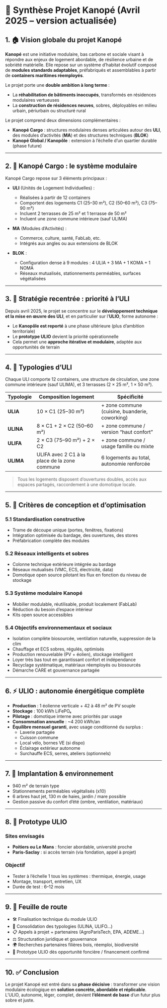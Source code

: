 # 🌳 Synthèse Projet Kanopé (Avril 2025 – version actualisée)

## 1. 🏠 Vision globale du projet Kanopé

**Kanopé** est une initiative modulaire, bas carbone et sociale visant à répondre aux enjeux de logement abordable, de résilience urbaine et de sobriété matérielle. Elle repose sur un système d’habitat évolutif composé de **modules standards adaptables**, préfabriqués et assemblables à partir de **containers maritimes réemployés**.

Le projet porte une **double ambition à long terme** :

- La **réhabilitation de bâtiments inoccupés**, transformés en résidences modulaires vertueuses
- La **construction de résidences neuves**, sobres, déployables en milieu urbain, périurbain ou structuré rural

Le projet comprend deux dimensions complémentaires :

- **Kanopé Cargo** : structures modulaires denses articulées autour des **ULI**, des modules d’activités (**MA**) et des structures techniques (**BLOK**)
- **Kanopé Global / Kanopôle** : extension à l’échelle d’un quartier durable (phase future)

---

## 2. 🧱 Kanopé Cargo : le système modulaire

Kanopé Cargo repose sur 3 éléments principaux :

- **ULI** (Unités de Logement Individuelles) :
  - Réalisées à partir de 12 containers
  - Comportent des logements C1 (25–30 m²), C2 (50–60 m²), C3 (75–90 m²)
  - Incluent 2 terrasses de 25 m² et 1 terrasse de 50 m²
  - Incluent une zone commune intérieure (sauf ULIMA)

- **MA** (Modules d’Activités) :
  - Commerce, culture, santé, FabLab, etc.
  - Intégrés aux angles ou aux extensions de BLOK

- **BLOK** :
  - Configuration dense à 9 modules : 4 ULIA + 3 MA + 1 KOMA + 1 NOMA
  - Réseaux mutualisés, stationnements perméables, surfaces végétalisées

---

## 3. 🎯 Stratégie recentrée : priorité à l’ULI

Depuis avril 2025, le projet se concentre sur le **développement technique et la mise en œuvre des ULI**, et en particulier sur l’**ULIO**, forme autonome :

- Le **Kanopôle est reporté** à une phase ultérieure (plus d’ambition territoriale)
- Le **prototype ULIO** devient la priorité opérationnelle
- Cela permet une **approche itérative et modulaire**, adaptée aux opportunités de terrain

---

## 4. 🏡 Typologies d’ULI

Chaque ULI comporte 12 containers, une structure de circulation, une zone commune intérieure (sauf ULIMA), et 3 terrasses (2 × 25 m², 1 × 50 m²).

| Typologie | Composition logement | Spécificité |
|-----------|----------------------|-------------|
| **ULIA**  | 10 × C1 (25–30 m²)   | + zone commune (cuisine, buanderie, coworking) |
| **ULINA** | 8 × C1 + 2 × C2 (50–60 m²) | + zone commune / version “haut confort” |
| **ULIFA** | 2 × C3 (75–90 m²) + 2 × C2 | + zone commune / usage famille ou mixte |
| **ULIMA** | ULIFA avec 2 C1 à la place de la zone commune | 6 logements au total, autonomie renforcée |

> Tous les logements disposent d’ouvertures doubles, accès aux espaces partagés, raccordement à une domotique locale.

---

## 5. 🔧 Critères de conception et d’optimisation

### 5.1 Standardisation constructive

- Trame de découpe unique (portes, fenêtres, fixations)
- Intégration optimisée du bardage, des ouvertures, des stores
- Préfabrication complète des modules

### 5.2 Réseaux intelligents et sobres

- Colonne technique extérieure intégrée au bardage
- Réseaux mutualisés (VMC, ECS, électricité, data)
- Domotique open source pilotant les flux en fonction du niveau de stockage

### 5.3 Système modulaire Kanopé

- Mobilier modulable, réutilisable, produit localement (FabLab)
- Réduction du besoin d’espace intérieur
- Kits open source accessibles

### 5.4 Objectifs environnementaux et sociaux

- Isolation complète biosourcée, ventilation naturelle, suppression de la clim
- Chauffage et ECS sobres, régulés, optimisés
- Production renouvelable (PV + éolien), stockage intelligent
- Loyer très bas tout en garantissant confort et indépendance
- Recyclage systématique, matériaux réemployés ou biosourcés
- Démarche CARE et gouvernance partagée

---

## 6. ⚡ ULIO : autonomie énergétique complète

- **Production** : 1 éolienne verticale + 42 à 48 m² de PV souple
- **Stockage** : 100 kWh LiFePO₄
- **Pilotage** : domotique interne avec priorités par usage
- **Consommation annuelle** : ~4 200 kWh/an
- **Équilibre mensuel garanti**, avec usage conditionné du surplus :
  - Laverie partagée
  - Cuisson commune
  - Local vélo, bornes VE (si dispo)
  - Éclairage extérieur autonome
  - Surchauffe ECS, serres, ateliers (optionnels)

---

## 7. 🌿 Implantation & environnement

- 940 m² de terrain type
- Stationnements perméables végétalisés (x10)
- 6 arbres haut jet, 130 m de haies, jardin / mare possible
- Gestion passive du confort d’été (ombre, ventilation, matériaux)

---

## 8. 🧪 Prototype ULIO

### Sites envisagés

- **Poitiers ou Le Mans** : foncier abordable, université proche
- **Paris-Saclay** : si accès terrain (via fondation, appel à projet)

### Objectif

- Tester à l’échelle 1 tous les systèmes : thermique, énergie, usage
- Montage, transport, entretien, UX
- Durée de test : 6–12 mois

---

## 9. 🔄 Feuille de route

- 🛠️ Finalisation technique du module ULIO
- 🧱 Consolidation des typologies (ULINA, ULIFO…)
- 📋 Appels à projet + partenaires (AgroParisTech, EPA, ADEME…)
- ⚖️ Structuration juridique et gouvernance
- 🌍 Recherches partenaires filières bois, réemploi, biodiversité
- 🚀 Prototype ULIO dès opportunité foncière / financement confirmé

---

## 10. ✅ Conclusion

Le projet Kanopé est entré dans sa **phase décisive** : transformer une vision modulaire écologique en **solution concrète, abordable et réplicable**.  
L’ULIO, autonome, léger, complet, devient **l’élément de base** d’un futur plus sobre et juste.
